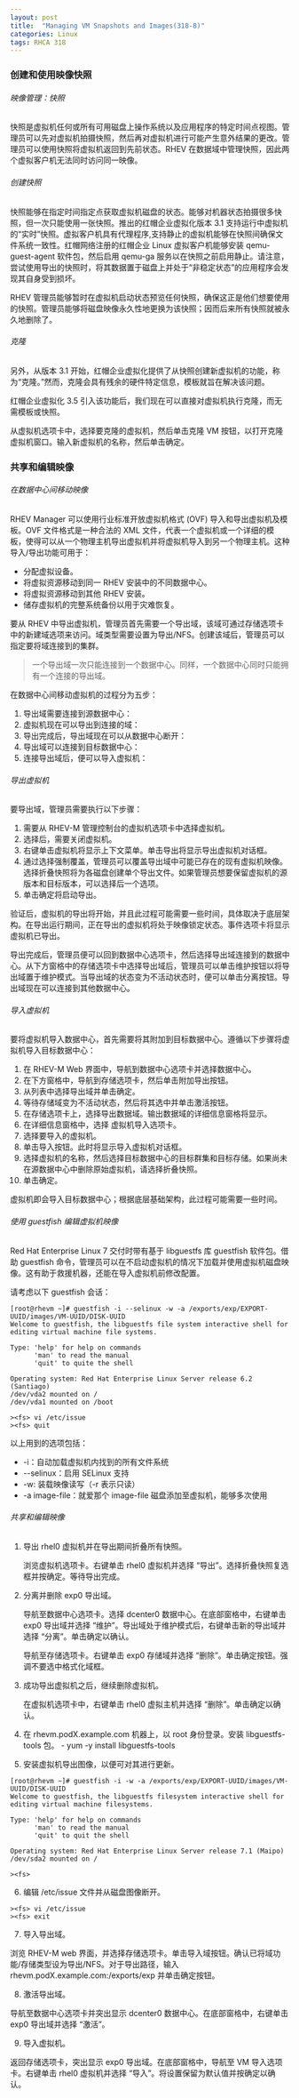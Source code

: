 ```yaml
---
layout: post
title:  "Managing VM Snapshots and Images(318-8)"
categories: Linux
tags: RHCA 318
---
```


### 创建和使用映像快照

###### 映像管理：快照

快照是虚拟机任何或所有可用磁盘上操作系统以及应用程序的特定时间点视图。管理员可以先对虚拟机拍摄快照，然后再对虚拟机进行可能产生意外结果的更改。管理员可以使用快照将虚拟机返回到先前状态。RHEV 在数据域中管理快照，因此两个虚拟客户机无法同时访问同一映像。

###### 创建快照

快照能够在指定时间指定点获取虚拟机磁盘的状态。能够对机器状态拍摄很多快照，但一次只能使用一张快照。推出的红帽企业虚拟化版本 3.1 支持运行中虚拟机的“实时”快照。虚拟客户机具有代理程序,支持静止的虚拟机能够在快照间确保文件系统一致性。红帽网络注册的红帽企业 Linux 虚拟客户机能够安装 qemu-guest-agent 软件包，然后启用 qemu-ga 服务以在快照之前启用静止。请注意，尝试使用导出的快照时，将其数据置于磁盘上并处于“非稳定状态”的应用程序会发现其自身受到损坏。

RHEV 管理员能够暂时在虚拟机启动状态预览任何快照，确保这正是他们想要使用的快照。管理员能够将磁盘映像永久性地更换为该快照；因而后来所有快照就被永久地删除了。

###### 克隆

另外，从版本 3.1 开始，红帽企业虚拟化提供了从快照创建新虚拟机的功能，称为“克隆。”然而，克隆会具有残余的硬件特定信息，模板就旨在解决该问题。

红帽企业虚拟化 3.5 引入该功能后，我们现在可以直接对虚拟机执行克隆，而无需模板或快照。

从虚拟机选项卡中，选择要克隆的虚拟机，然后单击克隆 VM 按钮，以打开克隆虚拟机窗口。输入新虚拟机的名称，然后单击确定。 

### 共享和编辑映像 

###### 在数据中心间移动映像

RHEV Manager 可以使用行业标准开放虚拟机格式 (OVF) 导入和导出虚拟机及模板。OVF 文件格式是一种合法的 XML 文件，代表一个虚拟机或一个详细的模板，使得可以从一个物理主机导出虚拟机并将虚拟机导入到另一个物理主机。这种导入/导出功能可用于：

*    分配虚拟设备。
*    将虚拟资源移动到同一 RHEV 安装中的不同数据中心。
*    将虚拟资源移动到其他 RHEV 安装。
*    储存虚拟机的完整系统备份以用于灾难恢复。

要从 RHEV 中导出虚拟机，管理员首先需要一个导出域，该域可通过存储选项卡中的新建域选项来访问。域类型需要设置为导出/NFS。创建该域后，管理员可以指定要将域连接到的集群。

> 一个导出域一次只能连接到一个数据中心。同样，一个数据中心同时只能拥有一个连接的导出域。 


在数据中心间移动虚拟机的过程分为五步：

1. 导出域需要连接到源数据中心：
2. 虚拟机现在可以导出到连接的域：
3. 导出完成后，导出域现在可以从数据中心断开：
4. 导出域可以连接到目标数据中心：
5. 连接导出域后，便可以导入虚拟机：
    
###### 导出虚拟机

要导出域，管理员需要执行以下步骤：

1. 需要从 RHEV-M 管理控制台的虚拟机选项卡中选择虚拟机。
2. 选择后，需要关闭虚拟机。
3. 右键单击虚拟机将显示上下文菜单。单击导出将显示导出虚拟机对话框。
4. 通过选择强制覆盖，管理员可以覆盖导出域中可能已存在的现有虚拟机映像。选择折叠快照将为各磁盘创建单个导出文件。如果管理员想要保留虚拟机的源版本和目标版本，可以选择后一个选项。
5. 单击确定将启动导出。

验证后，虚拟机的导出将开始，并且此过程可能需要一些时间，具体取决于底层架构。在导出运行期间，正在导出的虚拟机将处于映像锁定状态。事件选项卡将显示虚拟机已导出。

导出完成后，管理员便可以回到数据中心选项卡，然后选择导出域连接到的数据中心。从下方窗格中的存储选项卡中选择导出域后，管理员可以单击维护按钮以将导出域置于维护模式。当导出域的状态变为不活动状态时，便可以单击分离按钮。导出域现在可以连接到其他数据中心。

###### 导入虚拟机

要将虚拟机导入数据中心，首先需要将其附加到目标数据中心。遵循以下步骤将虚拟机导入目标数据中心：

1. 在 RHEV-M Web 界面中，导航到数据中心选项卡并选择数据中心。
2. 在下方窗格中，导航到存储选项卡，然后单击附加导出按钮。
3. 从列表中选择导出域并单击确定。
4. 等待存储域变为不活动状态，然后将其选中并单击激活按钮。
5. 在存储选项卡上，选择导出数据域。输出数据域的详细信息窗格将显示。
6. 在详细信息窗格中，选择 虚拟机导入选项卡。
7. 选择要导入的虚拟机。
8. 单击导入按钮。此时将显示导入虚拟机对话框。
9. 选择虚拟机的名称，然后选择目标数据中心的目标群集和目标存储。如果尚未在源数据中心中删除原始虚拟机，请选择折叠快照。
10. 单击确定。
    
虚拟机即会导入目标数据中心；根据底层基础架构，此过程可能需要一些时间。 

###### 使用 guestfish 编辑虚拟机映像

Red Hat Enterprise Linux 7 交付时带有基于 libguestfs 库 guestfish 软件包。借助 guestfish 命令，管理员可以在不启动虚拟机的情况下加载并使用虚拟机磁盘映像。这有助于救援机器，还能在导入虚拟机前修改配置。

请考虑以下 guestfish 会话：

```
[root@rhevm ~]# guestfish -i --selinux -w -a /exports/exp/EXPORT-UUID/images/VM-UUID/DISK-UUID
Welcome to guestfish, the libguestfs file system interactive shell for
editing virtual machine file systems.

Type: 'help' for help on commands
      'man' to read the manual
      'quit' to quite the shell
      
Operating system: Red Hat Enterprise Linux Server release 6.2 (Santiago)
/dev/vda2 mounted on /
/dev/vda1 mounted on /boot

><fs> vi /etc/issue
><fs> quit
```

以上用到的选项包括：

*    -i：自动加载虚拟机内找到的所有文件系统
*    --selinux：启用 SELinux 支持
*    -w: 装载映像读写（-r 表示只读）
*    -a image-file：就爱那个 image-file 磁盘添加至虚拟机，能够多次使用

###### 共享和编辑映像

1. 导出 rhel0 虚拟机并在导出期间折叠所有快照。

    浏览虚拟机选项卡。右键单击 rhel0 虚拟机并选择 “导出”。选择折叠快照复选框并按确定。等待导出完成。

2. 分离并删除 exp0 导出域。

    导航至数据中心选项卡。选择 dcenter0 数据中心。在底部窗格中，右键单击 exp0 导出域并选择 “维护”。导出域处于维护模式后，右键单击新的导出域并选择 “分离”。单击确定以确认。

    导航至存储选项卡。右键单击 exp0 存储域并选择 “删除”。单击确定按钮。强调不要选中格式化域框。

3. 成功导出虚拟机之后，继续删除虚拟机。

    在虚拟机选项卡中，右键单击 rhel0 虚拟主机并选择 “删除”。单击确定以确认。

4. 在 rhevm.podX.example.com 机器上，以 root 身份登录。安装 libguestfs-tools 包。 - yum -y install libguestfs-tools

5. 安装虚拟机导出图像，以便可对其进行更新。

```
[root@rhevm ~]# guestfish -i -w -a /exports/exp/EXPORT-UUID/images/VM-UUID/DISK-UUID
Welcome to guestfish, the libguestfs filesystem interactive shell for
editing virtual machine filesystems.

Type: 'help' for help on commands
      'man' to read the manual
      'quit' to quit the shell

Operating system: Red Hat Enterprise Linux Server release 7.1 (Maipo)
/dev/sda2 mounted on /

><fs> 
```

6. 编辑 /etc/issue 文件并从磁盘图像断开。

```
><fs> vi /etc/issue
><fs> exit
```

7. 导入导出域。

浏览 RHEV-M web 界面，并选择存储选项卡。单击导入域按钮。确认已将域功能/存储类型设为导出/NFS。对于导出路径，输入 rhevm.podX.example.com:/exports/exp 并单击确定按钮。 

8. 激活导出域。

导航至数据中心选项卡并突出显示 dcenter0 数据中心。在底部窗格中，右键单击 exp0 导出域并选择 “激活”。

9. 导入虚拟机。

返回存储选项卡，突出显示 exp0 导出域。在底部窗格中，导航至 VM 导入选项卡。右键单击 rhel0 虚拟机并选择 “导入”。将设置保留为默认值并按确定以确认。 

    

